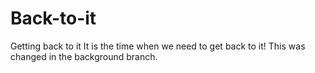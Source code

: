 # Back-to-it
Getting back to it
It is the time when we need to get back to it!
This was changed in the background branch.
